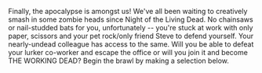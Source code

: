 Finally, the apocalypse is amongst us! We've all been waiting to creatively smash in some zombie heads since Night of the Living Dead. No chainsaws or nail-studded bats for you, unfortunately -- you're stuck at work with only paper, scissors and your pet rock/only friend Steve to defend yourself. Your nearly-undead colleague has access to the same. Will you be able to defeat your lurker co-worker and escape the office or will you join it and become THE WORKING DEAD? Begin the brawl by making a selection below. 